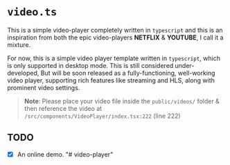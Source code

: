 # `video.ts`

This is a simple video-player completely written in `typescript` and this is an
inspiration from both the epic video-players **NETFLIX** & **YOUTUBE**,
I call it a mixture.

For now, this is a simple video player template written in `typescript`, which
is only supported in desktop mode. This is still considered under-developed,
But will be soon released as a fully-functioning, well-working video player,
supporting rich features like streaming and HLS, along with prominent video
settings.

> **Note**: Please place your video file inside the `public/videos/` folder &
> then reference the video at `/src/components/VideoPlayer/index.tsx:222`
> (line 222)

## TODO

- [X] An online demo.
"# video-player" 
